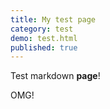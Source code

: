 ```yaml
---
title: My test page
category: test
demo: test.html
published: true
---
```


Test markdown **page**!

OMG!

